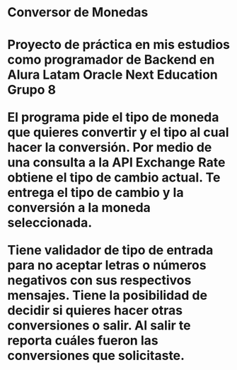 <h1>Conversor de Monedas<h1>

Proyecto de práctica en mis estudios como programador de Backend en Alura Latam Oracle Next Education Grupo 8

El programa pide el tipo de moneda que quieres convertir y el tipo al cual hacer la conversión.
Por medio de una consulta a la API Exchange Rate obtiene el tipo de cambio actual.
Te entrega el tipo de cambio y la conversión a la moneda seleccionada. 

Tiene validador de tipo de entrada para no aceptar letras o números negativos con sus respectivos mensajes.
Tiene la posibilidad de decidir si quieres hacer otras conversiones o salir.
Al salir te reporta cuáles fueron las conversiones que solicitaste.
